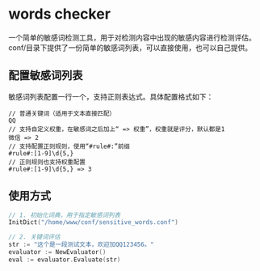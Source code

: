 # words checker

一个简单的敏感词检测工具，用于对检测内容中出现的敏感内容进行检测评估。
conf/目录下提供了一份简单的敏感词列表，可以直接使用，也可以自己提供。

## 配置敏感词列表

敏感词列表配置一行一个，支持正则表达式。具体配置格式如下：
```text
// 普通关键词（适用于文本直接匹配）
QQ
// 支持自定义权重，在敏感词之后加上“ => 权重”，权重就是评分，默认都是1
微信 => 2
// 支持配置正则规则，使用“#rule#:”前缀
#rule#:[1-9]\d{5,}
// 正则规则也支持权重配置
#rule#:[1-9]\d{5,} => 3
```

## 使用方式

```go
// 1. 初始化词典，用于指定敏感词列表
InitDict("/home/www/conf/sensitive_words.conf")

// 2. 关键词评估
str := "这个是一段测试文本，欢迎加QQ123456。"
evaluator := NewEvaluator()
eval := evaluator.Evaluate(str)
```
